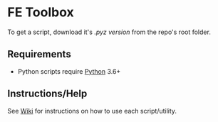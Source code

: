 # FE Toolbox
To get a script, download it's *.pyz version* from the repo's root folder.

## Requirements
- Python scripts require [Python](https://www.python.org/downloads/) 3.6+

## Instructions/Help
See [Wiki](https://github.com/zseartcc/fe-toolbox/wiki) for instructions on how to use each script/utility.
